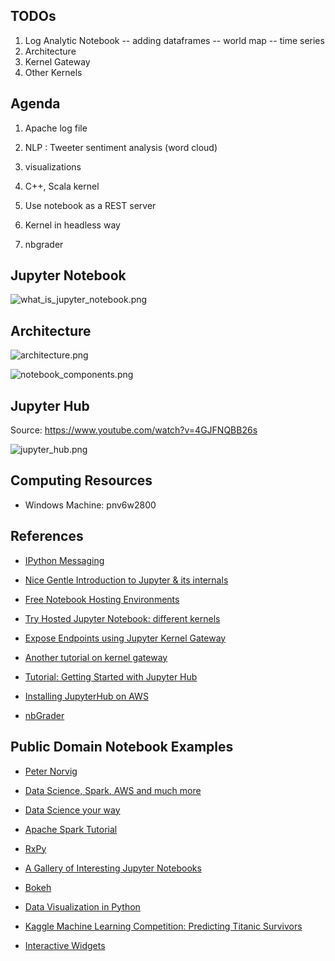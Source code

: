 ## TODOs ##
1. Log Analytic Notebook
   -- adding dataframes
   -- world map
   -- time series
2. Architecture
3. Kernel Gateway
4. Other Kernels



## Agenda ##
1. Apache log file
2. NLP : Tweeter sentiment analysis (word cloud)
3. visualizations

4. C++, Scala kernel 

4. Use notebook as a REST server
5. Kernel in headless way

6. nbgrader


## Jupyter Notebook ##
![what_is_jupyter_notebook.png](https://github.com/manojphatak/JupyterBootcamp/blob/master/Images/what_is_jupyter_notebook.png)


## Architecture ##
![architecture.png](https://github.com/manojphatak/JupyterBootcamp/blob/master/Images/architecture_1.png)

![notebook_components.png](https://github.com/manojphatak/JupyterBootcamp/blob/master/Images/architecture_2.png)

## Jupyter Hub ##
Source: https://www.youtube.com/watch?v=4GJFNQBB26s

![jupyter_hub.png](https://github.com/manojphatak/JupyterBootcamp/blob/master/Images/jupyter_hub.png)

## Computing Resources ##
- Windows Machine: pnv6w2800

## References ##
* [IPython Messaging](http://ipython.org/ipython-doc/stable/development/how_ipython_works.html)
* [Nice Gentle Introduction to Jupyter & its internals](https://blog.nteract.io/nteract-building-on-top-of-jupyter-9cfbccdd4c1d)

* [Free Notebook Hosting Environments](https://blog.ouseful.info/2019/01/04/more-than-ten-free-hosted-jupyter-notebook-environments-you-can-try-right-now/)
* [Try Hosted Jupyter Notebook: different kernels](https://jupyter.org/try)

* [Expose Endpoints using Jupyter Kernel Gateway](https://towardsdatascience.com/expose-endpoints-using-jupyter-kernel-gateway-e55951b0f5ad)
* [Another tutorial on kernel gateway](https://blog.ouseful.info/2017/09/06/building-a-json-api-using-jupyer-notebooks-in-under-5-minutes/)

* [Tutorial: Getting Started with Jupyter Hub](https://jupyterhub-tutorial.readthedocs.io/en/latest/)
* [Installing JupyterHub on AWS](https://the-littlest-jupyterhub.readthedocs.io/en/latest/install/amazon.html)
* [nbGrader](https://github.com/jupyter/nbgrader)


## Public Domain Notebook Examples ##
* [Peter Norvig](http://norvig.com/ipython/README.html)
* [Data Science, Spark, AWS and much more](https://github.com/donnemartin/data-science-ipython-notebooks)
* [Data Science your way](https://github.com/jadianes/data-science-your-way)
* [Apache Spark Tutorial](https://github.com/jadianes/spark-py-notebooks)
* [RxPy](https://github.com/ReactiveX/RxPY/blob/master/notebooks/Getting%20Started.ipynb)
* [A Gallery of Interesting Jupyter Notebooks](https://github.com/jupyter/jupyter/wiki/A-gallery-of-interesting-Jupyter-Notebooks)

* [Bokeh](https://github.com/chris1610/pbpython/tree/master/notebooks)
* [Data Visualization in Python](https://anaconda.org/ijstokes/pythondataviz-ipynb/notebook)

* [Kaggle Machine Learning Competition: Predicting Titanic Survivors](https://nbviewer.jupyter.org/github/donnemartin/data-science-ipython-notebooks/blob/master/kaggle/titanic.ipynb)

* [Interactive Widgets](https://github.com/jupyter-widgets/ipywidgets/blob/master/docs/source/examples/Index.ipynb)

